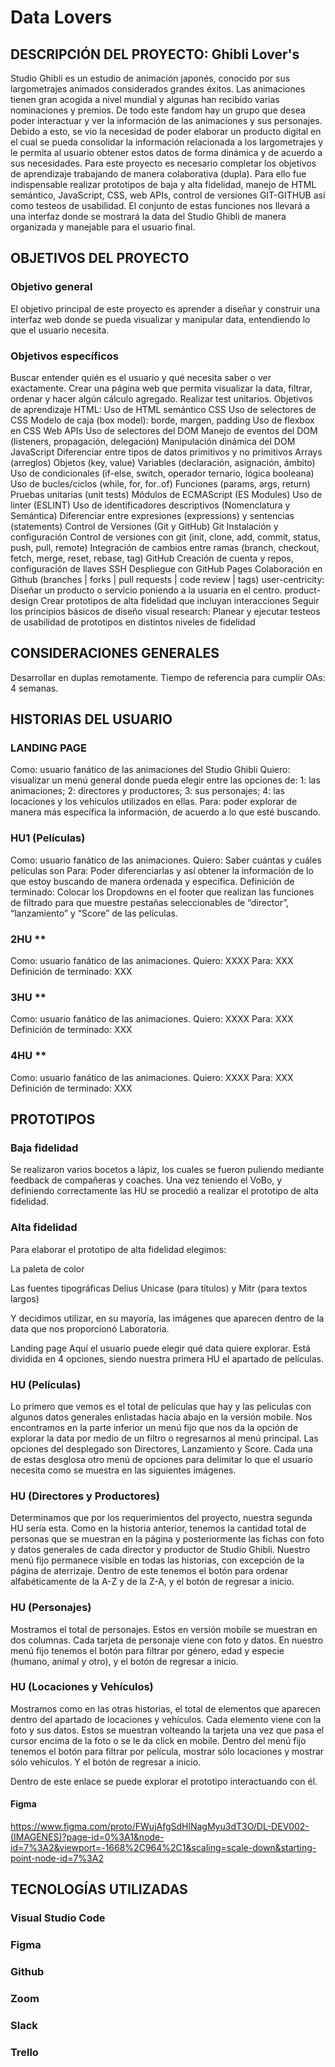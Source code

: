 # Data Lovers

## DESCRIPCIÓN DEL PROYECTO: Ghibli Lover's
Studio Ghibli es un estudio de animación japonés, conocido por sus largometrajes animados considerados grandes éxitos.
Las animaciones tienen gran acogida a nivel mundial y algunas han recibido varias nominaciones y premios. De todo este fandom hay un grupo que desea poder interactuar y ver la información de las animaciones y sus personajes.
Debido a esto, se vio la necesidad de poder elaborar un producto digital en el cual se pueda consolidar la información relacionada a los largometrajes y le permita al usuario obtener  estos datos de forma dinámica y de acuerdo a sus necesidades.
Para este proyecto es necesario completar los objetivos de aprendizaje trabajando de manera colaborativa (dupla).  Para ello fue indispensable realizar prototipos de baja y alta fidelidad, manejo de HTML semántico, JavaScript, CSS, web APIs, control de versiones GIT-GITHUB así como testeos de usabilidad. El conjunto de estas funciones nos llevará a una interfaz donde se mostrará la data del Studio Ghibli de manera organizada y manejable para el usuario final.
 
## OBJETIVOS DEL PROYECTO
### Objetivo general
El objetivo principal de este proyecto es aprender a diseñar y construir una interfaz web donde se pueda visualizar y manipular data, entendiendo lo que el usuario necesita.
### Objetivos específicos
Buscar entender quién es el usuario y qué necesita saber o ver exactamente.
Crear una página web que permita visualizar la data, filtrar, ordenar y hacer algún cálculo agregado.
Realizar test unitarios.
Objetivos de aprendizaje
HTML: Uso de HTML semántico
CSS
Uso de selectores de CSS
Modelo de caja (box model): borde, margen, padding
Uso de flexbox en CSS
Web APIs
Uso de selectores del DOM
Manejo de eventos del DOM (listeners, propagación, delegación)
Manipulación dinámica del DOM
JavaScript
Diferenciar entre tipos de datos primitivos y no primitivos
Arrays (arreglos)
Objetos (key, value)
Variables (declaración, asignación, ámbito)
Uso de condicionales (if-else, switch, operador ternario, lógica booleana)
Uso de bucles/ciclos (while, for, for..of)
Funciones (params, args, return)
Pruebas unitarias (unit tests)
Módulos de ECMAScript (ES Modules)
Uso de linter (ESLINT)
Uso de identificadores descriptivos (Nomenclatura y Semántica)
Diferenciar entre expresiones (expressions) y sentencias (statements)
Control de Versiones (Git y GitHub)
Git 
Instalación y configuración
Control de versiones con git (init, clone, add, commit, status, push, pull, remote)
Integración de cambios entre ramas (branch, checkout, fetch, merge, reset, rebase, tag)
GitHub
Creación de cuenta y repos, configuración de llaves SSH
Despliegue con GitHub Pages
Colaboración en Github (branches | forks | pull requests | code review | tags)
user-centricity: Diseñar un producto o servicio poniendo a la usuaria en el centro.
product-design
Crear prototipos de alta fidelidad que incluyan interacciones
Seguir los principios básicos de diseño visual
research: Planear y ejecutar testeos de usabilidad de prototipos en distintos niveles de fidelidad
 
## CONSIDERACIONES GENERALES
Desarrollar en duplas remotamente.
Tiempo de referencia para cumplir OAs: 4 semanas.
 
 
## HISTORIAS DEL USUARIO
### LANDING PAGE
Como: usuario fanático de las animaciones del Studio Ghibli
Quiero: visualizar un menú general donde pueda elegir entre las opciones de: 1: las animaciones; 2: directores y productores; 3: sus personajes; 4: las locaciones y los vehículos utilizados en ellas.
Para: poder explorar  de manera más específica la información, de acuerdo a lo que esté buscando.
 
### HU1 (Películas)
Como: usuario fanático de las animaciones.
Quiero: Saber cuántas y cuáles películas son
Para: Poder diferenciarlas y así obtener la información de lo que estoy buscando de manera ordenada y específica.
Definición de terminado:
Colocar los Dropdowns en el footer que realizan las funciones de filtrado para que muestre pestañas seleccionables de “director”, “lanzamiento” y  “Score” de las películas.
 
### 2HU **

Como: usuario fanático de las animaciones.
Quiero: XXXX
Para: XXX
Definición de terminado:
XXX

### 3HU **

Como: usuario fanático de las animaciones.
Quiero: XXXX
Para: XXX
Definición de terminado:
XXX

### 4HU **

Como: usuario fanático de las animaciones.
Quiero: XXXX
Para: XXX
Definición de terminado:
XXX


## PROTOTIPOS

### Baja fidelidad
Se realizaron varios bocetos a lápiz, los cuales se fueron puliendo mediante feedback de compañeras y coaches. Una vez teniendo el VoBo, y definiendo correctamente las HU se procedió a realizar el prototipo de alta fidelidad.


### Alta fidelidad
Para elaborar el prototipo de alta fidelidad elegimos:

La paleta de color


Las fuentes tipográficas Delius Unicase (para títulos) y Mitr (para textos largos) 


Y decidimos utilizar, en su mayoría, las imágenes que aparecen dentro de la data que nos proporcionó Laboratoria.

Landing page
Aquí el usuario puede elegir qué data quiere explorar. Está dividida en 4 opciones, siendo nuestra primera HU el apartado de películas.


### HU (Películas)

Lo primero que vemos es el total de películas que hay y las películas con algunos datos generales enlistadas hacia abajo en la versión mobile.
Nos encontramos en la parte inferior un menú fijo que nos da la opción de explorar la data por medio de un filtro o regresarnos al menú principal.
Las opciones del desplegado son Directores, Lanzamiento y Score. Cada una de estas desglosa otro menú de opciones para delimitar lo que el usuario necesita como se muestra en las siguientes imágenes.
 

### HU (Directores y Productores)

Determinamos que por los requerimientos del proyecto, nuestra segunda HU sería esta.
Como en la historia anterior, tenemos la cantidad total de personas que se muestran en la página y posteriormente las fichas con foto y datos generales de cada director y productor de Studio Ghibli.
Nuestro menú fijo permanece visible en todas las historias, con excepción de la página de aterrizaje. Dentro de este tenemos el botón para ordenar alfabéticamente de la A-Z y de la Z-A, y el botón de regresar a inicio.


### HU (Personajes)
Mostramos el total de personajes. Estos en versión mobile se muestran en dos columnas. Cada tarjeta de personaje viene con foto y datos. 
En nuestro menú fijo tenemos el botón para filtrar por género, edad y especie (humano, animal y otro), y el botón de regresar a inicio.


### HU (Locaciones y Vehículos)
Mostramos como en las otras historias, el total de elementos que aparecen dentro del apartado de locaciones y vehículos. Cada elemento viene con la foto y sus datos. Estos se muestran volteando la tarjeta una vez que pasa el cursor encima de la foto o se le da click en mobile. 
Dentro del menú fijo tenemos el botón para filtrar por película, mostrar sólo locaciones y mostrar sólo vehículos. Y el botón de regresar a inicio.


Dentro de este enlace se puede explorar el prototipo interactuando con él.
#### Figma
https://www.figma.com/proto/FWujAfgSdHlNagMyu3dT3O/DL-DEV002-(IMAGENES)?page-id=0%3A1&node-id=7%3A2&viewport=-1668%2C964%2C1&scaling=scale-down&starting-point-node-id=7%3A2



## TECNOLOGÍAS UTILIZADAS
### Visual Studio Code
### Figma
### Github
### Zoom
### Slack
### Trello
